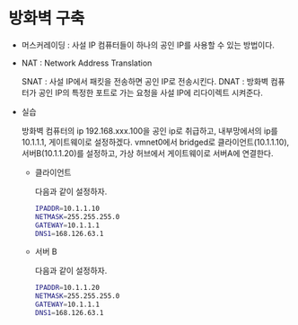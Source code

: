 # 방화벽 구축

* 머스커레이딩 : 사설 IP 컴퓨터들이 하나의 공인 IP를 사용할 수 있는 방법이다.

* NAT : Network Address Translation

  SNAT : 사설 IP에서 패킷을 전송하면 공인 IP로 전송시킨다.
  DNAT : 방화벽 컴퓨터가 공인 IP의 특정한 포트로 가는 요청을 사설 IP에 리다이렉트 시켜준다. 

* 실습

  방화벽 컴퓨터의 ip 192.168.xxx.100을 공인 ip로 취급하고, 내부망에서의 ip를 10.1.1.1, 게이트웨이로 설정하겠다.
  vmnet0에서 bridged로 클라이언트(10.1.1.10), 서버B(10.1.1.20)를 설정하고, 가상 허브에서 게이트웨이로 서버A에 연결한다.

  * 클라이언트

    다음과 같이 설정하자.

    ```bash
    IPADDR=10.1.1.10
    NETMASK=255.255.255.0
    GATEWAY=10.1.1.1
    DNS1=168.126.63.1
    ```

  * 서버 B

    다음과 같이 설정하자.

    ```bash
    IPADDR=10.1.1.20
    NETMASK=255.255.255.0
    GATEWAY=10.1.1.1
    DNS1=168.126.63.1
    ```
